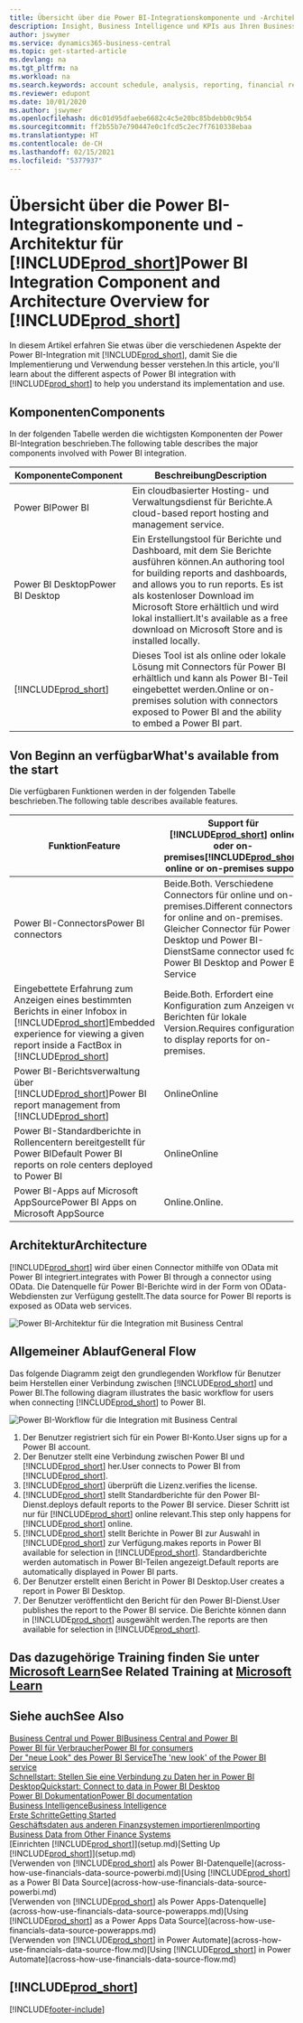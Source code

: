 ```yaml
---
title: Übersicht über die Power BI-Integrationskomponente und -Architektur für Business Central | Microsoft Docs
description: Insight, Business Intelligence und KPIs aus Ihren Business Central Daten einfach beziehen mit der Business Central Anwendung für Power BI.
author: jswymer
ms.service: dynamics365-business-central
ms.topic: get-started-article
ms.devlang: na
ms.tgt_pltfrm: na
ms.workload: na
ms.search.keywords: account schedule, analysis, reporting, financial report, business intelligence, KPI
ms.reviewer: edupont
ms.date: 10/01/2020
ms.author: jswymer
ms.openlocfilehash: d6c01d95dfaebe6682c4c5e20bc85bdebb0c9b54
ms.sourcegitcommit: ff2b55b7e790447e0c1fcd5c2ec7f7610338ebaa
ms.translationtype: HT
ms.contentlocale: de-CH
ms.lasthandoff: 02/15/2021
ms.locfileid: "5377937"
---
```

# <a name="power-bi-integration-component-and-architecture-overview-for-prod_short"></a><span data-ttu-id="8b227-103">Übersicht über die Power BI-Integrationskomponente und -Architektur für [!INCLUDE[prod_short](includes/prod_short.md)]</span><span class="sxs-lookup"><span data-stu-id="8b227-103">Power BI Integration Component and Architecture Overview for [!INCLUDE[prod_short](includes/prod_short.md)]</span></span>

<span data-ttu-id="8b227-104">In diesem Artikel erfahren Sie etwas über die verschiedenen Aspekte der Power BI-Integration mit [!INCLUDE[prod_short](includes/prod_short.md)], damit Sie die Implementierung und Verwendung besser verstehen.</span><span class="sxs-lookup"><span data-stu-id="8b227-104">In this article, you'll learn about the different aspects of Power BI integration with [!INCLUDE[prod_short](includes/prod_short.md)] to help you understand its implementation and use.</span></span>

## <a name="components"></a><span data-ttu-id="8b227-105">Komponenten</span><span class="sxs-lookup"><span data-stu-id="8b227-105">Components</span></span>

<span data-ttu-id="8b227-106">In der folgenden Tabelle werden die wichtigsten Komponenten der Power BI-Integration beschrieben.</span><span class="sxs-lookup"><span data-stu-id="8b227-106">The following table describes the major components involved with Power BI integration.</span></span>

|<span data-ttu-id="8b227-107">Komponente</span><span class="sxs-lookup"><span data-stu-id="8b227-107">Component</span></span>|<span data-ttu-id="8b227-108">Beschreibung</span><span class="sxs-lookup"><span data-stu-id="8b227-108">Description</span></span>|
|---------|-----------|
|<span data-ttu-id="8b227-109">Power BI</span><span class="sxs-lookup"><span data-stu-id="8b227-109">Power BI</span></span>|<span data-ttu-id="8b227-110">Ein cloudbasierter Hosting- und Verwaltungsdienst für Berichte.</span><span class="sxs-lookup"><span data-stu-id="8b227-110">A cloud-based report hosting and management service.</span></span>|
|<span data-ttu-id="8b227-111">Power BI Desktop</span><span class="sxs-lookup"><span data-stu-id="8b227-111">Power BI Desktop</span></span>|<span data-ttu-id="8b227-112">Ein Erstellungstool für Berichte und Dashboard, mit dem Sie Berichte ausführen können.</span><span class="sxs-lookup"><span data-stu-id="8b227-112">An authoring tool for building reports and dashboards, and allows you to run reports.</span></span> <span data-ttu-id="8b227-113">Es ist als kostenloser Download im Microsoft Store erhältlich und wird lokal installiert.</span><span class="sxs-lookup"><span data-stu-id="8b227-113">It's available as a free download on Microsoft Store and is installed locally.</span></span>|
|[!INCLUDE[prod_short](includes/prod_short.md)]|<span data-ttu-id="8b227-114">Dieses Tool ist als online oder lokale Lösung mit Connectors für Power BI erhältlich und kann als Power BI-Teil eingebettet werden.</span><span class="sxs-lookup"><span data-stu-id="8b227-114">Online or on-premises solution with connectors exposed to Power BI and the ability to embed a Power BI part.</span></span>|

## <a name="whats-available-from-the-start"></a><span data-ttu-id="8b227-115">Von Beginn an verfügbar</span><span class="sxs-lookup"><span data-stu-id="8b227-115">What's available from the start</span></span>

<span data-ttu-id="8b227-116">Die verfügbaren Funktionen werden in der folgenden Tabelle beschrieben.</span><span class="sxs-lookup"><span data-stu-id="8b227-116">The following table describes available features.</span></span>

|<span data-ttu-id="8b227-117">Funktion</span><span class="sxs-lookup"><span data-stu-id="8b227-117">Feature</span></span>|<span data-ttu-id="8b227-118">Support für [!INCLUDE[prod_short](includes/prod_short.md)] online oder on-premises</span><span class="sxs-lookup"><span data-stu-id="8b227-118">[!INCLUDE[prod_short](includes/prod_short.md)] online or on-premises support</span></span>|
|-------|---------------------|
|<span data-ttu-id="8b227-119">Power BI-Connectors</span><span class="sxs-lookup"><span data-stu-id="8b227-119">Power BI connectors</span></span>|<span data-ttu-id="8b227-120">Beide.</span><span class="sxs-lookup"><span data-stu-id="8b227-120">Both.</span></span> <span data-ttu-id="8b227-121">Verschiedene Connectors für online und on-premises.</span><span class="sxs-lookup"><span data-stu-id="8b227-121">Different connectors for online and on-premises.</span></span> <span data-ttu-id="8b227-122">Gleicher Connector für Power BI Desktop und Power BI-Dienst</span><span class="sxs-lookup"><span data-stu-id="8b227-122">Same connector used for Power BI Desktop and Power BI Service</span></span> |
|<span data-ttu-id="8b227-123">Eingebettete Erfahrung zum Anzeigen eines bestimmten Berichts in einer Infobox in [!INCLUDE[prod_short](includes/prod_short.md)]</span><span class="sxs-lookup"><span data-stu-id="8b227-123">Embedded experience for viewing a given report inside a FactBox in [!INCLUDE[prod_short](includes/prod_short.md)]</span></span>|<span data-ttu-id="8b227-124">Beide.</span><span class="sxs-lookup"><span data-stu-id="8b227-124">Both.</span></span> <span data-ttu-id="8b227-125">Erfordert eine Konfiguration zum Anzeigen von Berichten für lokale Version.</span><span class="sxs-lookup"><span data-stu-id="8b227-125">Requires configuration to display reports for on-premises.</span></span>|
|<span data-ttu-id="8b227-126">Power BI-Berichtsverwaltung über [!INCLUDE[prod_short](includes/prod_short.md)]</span><span class="sxs-lookup"><span data-stu-id="8b227-126">Power BI report management from [!INCLUDE[prod_short](includes/prod_short.md)]</span></span>|<span data-ttu-id="8b227-127">Online</span><span class="sxs-lookup"><span data-stu-id="8b227-127">Online</span></span>|
|<span data-ttu-id="8b227-128">Power BI-Standardberichte in Rollencentern bereitgestellt für Power BI</span><span class="sxs-lookup"><span data-stu-id="8b227-128">Default Power BI reports on role centers deployed to Power BI</span></span>|<span data-ttu-id="8b227-129">Online</span><span class="sxs-lookup"><span data-stu-id="8b227-129">Online</span></span>|
|<span data-ttu-id="8b227-130">Power BI-Apps auf Microsoft AppSource</span><span class="sxs-lookup"><span data-stu-id="8b227-130">Power BI Apps on Microsoft AppSource</span></span>|<span data-ttu-id="8b227-131">Online.</span><span class="sxs-lookup"><span data-stu-id="8b227-131">Online.</span></span>|

## <a name="architecture"></a><span data-ttu-id="8b227-132">Architektur</span><span class="sxs-lookup"><span data-stu-id="8b227-132">Architecture</span></span>

[!INCLUDE[prod_short](includes/prod_short.md)] <span data-ttu-id="8b227-133">wird über einen Connector mithilfe von OData mit Power BI integriert.</span><span class="sxs-lookup"><span data-stu-id="8b227-133">integrates with Power BI through a connector using OData.</span></span> <span data-ttu-id="8b227-134">Die Datenquelle für Power BI-Berichte wird in der Form von OData-Webdiensten zur Verfügung gestellt.</span><span class="sxs-lookup"><span data-stu-id="8b227-134">The data source for Power BI reports is exposed as OData web services.</span></span>

![Power BI-Architektur für die Integration mit Business Central](./media/power-bi-architecture.png)

## <a name="general-flow"></a><span data-ttu-id="8b227-136">Allgemeiner Ablauf</span><span class="sxs-lookup"><span data-stu-id="8b227-136">General Flow</span></span>

<span data-ttu-id="8b227-137">Das folgende Diagramm zeigt den grundlegenden Workflow für Benutzer beim Herstellen einer Verbindung zwischen [!INCLUDE[prod_short](includes/prod_short.md)] und Power BI.</span><span class="sxs-lookup"><span data-stu-id="8b227-137">The following diagram illustrates the basic workflow for users when connecting [!INCLUDE[prod_short](includes/prod_short.md)] to Power BI.</span></span>

![Power BI-Workflow für die Integration mit Business Central](./media/power-bi-flow.png)

1. <span data-ttu-id="8b227-139">Der Benutzer registriert sich für ein Power BI-Konto.</span><span class="sxs-lookup"><span data-stu-id="8b227-139">User signs up for a Power BI account.</span></span>
2. <span data-ttu-id="8b227-140">Der Benutzer stellt eine Verbindung zwischen Power BI und [!INCLUDE[prod_short](includes/prod_short.md)] her.</span><span class="sxs-lookup"><span data-stu-id="8b227-140">User connects to Power BI from [!INCLUDE[prod_short](includes/prod_short.md)].</span></span>
3. [!INCLUDE[prod_short](includes/prod_short.md)] <span data-ttu-id="8b227-141">überprüft die Lizenz.</span><span class="sxs-lookup"><span data-stu-id="8b227-141">verifies the license.</span></span>
4. [!INCLUDE[prod_short](includes/prod_short.md)] <span data-ttu-id="8b227-142">stellt Standardberichte für den Power BI-Dienst.</span><span class="sxs-lookup"><span data-stu-id="8b227-142">deploys default reports to the Power BI service.</span></span> <span data-ttu-id="8b227-143">Dieser Schritt ist nur für [!INCLUDE[prod_short](includes/prod_short.md)] online relevant.</span><span class="sxs-lookup"><span data-stu-id="8b227-143">This step only happens for [!INCLUDE[prod_short](includes/prod_short.md)] online.</span></span>
5. [!INCLUDE[prod_short](includes/prod_short.md)] <span data-ttu-id="8b227-144">stellt Berichte in Power BI zur Auswahl in [!INCLUDE[prod_short](includes/prod_short.md)] zur Verfügung.</span><span class="sxs-lookup"><span data-stu-id="8b227-144">makes reports in Power BI available for selection in [!INCLUDE[prod_short](includes/prod_short.md)].</span></span> <span data-ttu-id="8b227-145">Standardberichte werden automatisch in Power BI-Teilen angezeigt.</span><span class="sxs-lookup"><span data-stu-id="8b227-145">Default reports are automatically displayed in Power BI parts.</span></span>
6. <span data-ttu-id="8b227-146">Der Benutzer erstellt einen Bericht in Power BI Desktop.</span><span class="sxs-lookup"><span data-stu-id="8b227-146">User creates a report in Power BI Desktop.</span></span>
7. <span data-ttu-id="8b227-147">Der Benutzer veröffentlicht den Bericht für den Power BI-Dienst.</span><span class="sxs-lookup"><span data-stu-id="8b227-147">User publishes the report to the Power BI service.</span></span> <span data-ttu-id="8b227-148">Die Berichte können dann in [!INCLUDE[prod_short](includes/prod_short.md)] ausgewählt werden.</span><span class="sxs-lookup"><span data-stu-id="8b227-148">The reports are then available for selection in [!INCLUDE[prod_short](includes/prod_short.md)].</span></span>

## <a name="see-related-training-at-microsoft-learn"></a><span data-ttu-id="8b227-149">Das dazugehörige Training finden Sie unter [Microsoft Learn](/learn/modules/configure-powerbi-excel-dynamics-365-business-central/index)</span><span class="sxs-lookup"><span data-stu-id="8b227-149">See Related Training at [Microsoft Learn](/learn/modules/configure-powerbi-excel-dynamics-365-business-central/index)</span></span>

## <a name="see-also"></a><span data-ttu-id="8b227-150">Siehe auch</span><span class="sxs-lookup"><span data-stu-id="8b227-150">See Also</span></span>

[<span data-ttu-id="8b227-151">Business Central und Power BI</span><span class="sxs-lookup"><span data-stu-id="8b227-151">Business Central and Power BI</span></span>](admin-powerbi.md)  
[<span data-ttu-id="8b227-152">Power BI für Verbraucher</span><span class="sxs-lookup"><span data-stu-id="8b227-152">Power BI for consumers</span></span>](/power-bi/consumer/end-user-consumer)  
[<span data-ttu-id="8b227-153">Der "neue Look" des Power BI Service</span><span class="sxs-lookup"><span data-stu-id="8b227-153">The 'new look' of the Power BI service</span></span>](/power-bi/service-new-look)  
[<span data-ttu-id="8b227-154">Schnellstart: Stellen Sie eine Verbindung zu Daten her in Power BI Desktop</span><span class="sxs-lookup"><span data-stu-id="8b227-154">Quickstart: Connect to data in Power BI Desktop</span></span>](/power-bi/desktop-quickstart-connect-to-data)  
[<span data-ttu-id="8b227-155">Power BI Dokumentation</span><span class="sxs-lookup"><span data-stu-id="8b227-155">Power BI documentation</span></span>](/power-bi/)  
[<span data-ttu-id="8b227-156">Business Intelligence</span><span class="sxs-lookup"><span data-stu-id="8b227-156">Business Intelligence</span></span>](bi.md)  
[<span data-ttu-id="8b227-157">Erste Schritte</span><span class="sxs-lookup"><span data-stu-id="8b227-157">Getting Started</span></span>](product-get-started.md)  
[<span data-ttu-id="8b227-158">Geschäftsdaten aus anderen Finanzsystemen importieren</span><span class="sxs-lookup"><span data-stu-id="8b227-158">Importing Business Data from Other Finance Systems</span></span>](across-import-data-configuration-packages.md)  
<span data-ttu-id="8b227-159">[Einrichten [!INCLUDE[prod_short](includes/prod_short.md)]](setup.md)</span><span class="sxs-lookup"><span data-stu-id="8b227-159">[Setting Up [!INCLUDE[prod_short](includes/prod_short.md)]](setup.md)</span></span>  
<span data-ttu-id="8b227-160">[Verwenden von [!INCLUDE[prod_short](includes/prod_short.md)] als Power BI-Datenquelle](across-how-use-financials-data-source-powerbi.md)</span><span class="sxs-lookup"><span data-stu-id="8b227-160">[Using [!INCLUDE[prod_short](includes/prod_short.md)] as a Power BI Data Source](across-how-use-financials-data-source-powerbi.md)</span></span>  
<span data-ttu-id="8b227-161">[Verwenden von [!INCLUDE[prod_short](includes/prod_short.md)] als Power Apps-Datenquelle](across-how-use-financials-data-source-powerapps.md)</span><span class="sxs-lookup"><span data-stu-id="8b227-161">[Using [!INCLUDE[prod_short](includes/prod_short.md)] as a Power Apps Data Source](across-how-use-financials-data-source-powerapps.md)</span></span>  
<span data-ttu-id="8b227-162">[Verwenden von [!INCLUDE[prod_short](includes/prod_short.md)] in Power Automate](across-how-use-financials-data-source-flow.md)</span><span class="sxs-lookup"><span data-stu-id="8b227-162">[Using [!INCLUDE[prod_short](includes/prod_short.md)] in Power Automate](across-how-use-financials-data-source-flow.md)</span></span>  

## [!INCLUDE[prod_short](includes/free_trial_md.md)]  


[!INCLUDE[footer-include](includes/footer-banner.md)]